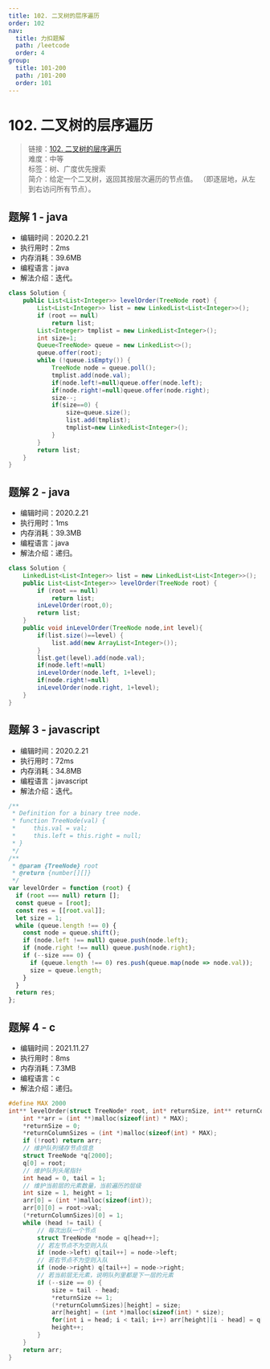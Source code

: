 ```yaml
---
title: 102. 二叉树的层序遍历
order: 102
nav:
  title: 力扣题解
  path: /leetcode
  order: 4
group:
  title: 101-200
  path: /101-200
  order: 101
---
```


# 102. 二叉树的层序遍历

> 链接：[102. 二叉树的层序遍历](https://leetcode-cn.com/problems/binary-tree-level-order-traversal/)  
> 难度：中等  
> 标签：树、广度优先搜索  
> 简介：给定一个二叉树，返回其按层次遍历的节点值。 （即逐层地，从左到右访问所有节点）。

## 题解 1 - java

- 编辑时间：2020.2.21
- 执行用时：2ms
- 内存消耗：39.6MB
- 编程语言：java
- 解法介绍：迭代。

```java
class Solution {
   	public List<List<Integer>> levelOrder(TreeNode root) {
		List<List<Integer>> list = new LinkedList<List<Integer>>();
		if (root == null)
			return list;
		List<Integer> tmplist = new LinkedList<Integer>();
		int size=1;
		Queue<TreeNode> queue = new LinkedList<>();
		queue.offer(root);
		while (!queue.isEmpty()) {
			TreeNode node = queue.poll();
			tmplist.add(node.val);
			if(node.left!=null)queue.offer(node.left);
			if(node.right!=null)queue.offer(node.right);
			size--;
			if(size==0) {
				size=queue.size();
				list.add(tmplist);
				tmplist=new LinkedList<Integer>();
			}
		}
		return list;
	}
}
```

## 题解 2 - java

- 编辑时间：2020.2.21
- 执行用时：1ms
- 内存消耗：39.3MB
- 编程语言：java
- 解法介绍：递归。

```java
class Solution {
   	LinkedList<List<Integer>> list = new LinkedList<List<Integer>>();
	public List<List<Integer>> levelOrder(TreeNode root) {
		if (root == null)
			return list;
		inLevelOrder(root,0);
		return list;
	}
	public void inLevelOrder(TreeNode node,int level){
		if(list.size()==level) {
			list.add(new ArrayList<Integer>());
		}
		list.get(level).add(node.val);
		if(node.left!=null)
		inLevelOrder(node.left, 1+level);
		if(node.right!=null)
		inLevelOrder(node.right, 1+level);
	}
}
```

## 题解 3 - javascript

- 编辑时间：2020.2.21
- 执行用时：72ms
- 内存消耗：34.8MB
- 编程语言：javascript
- 解法介绍：迭代。

```javascript
/**
 * Definition for a binary tree node.
 * function TreeNode(val) {
 *     this.val = val;
 *     this.left = this.right = null;
 * }
 */
/**
 * @param {TreeNode} root
 * @return {number[][]}
 */
var levelOrder = function (root) {
  if (root === null) return [];
  const queue = [root];
  const res = [[root.val]];
  let size = 1;
  while (queue.length !== 0) {
    const node = queue.shift();
    if (node.left !== null) queue.push(node.left);
    if (node.right !== null) queue.push(node.right);
    if (--size === 0) {
      if (queue.length !== 0) res.push(queue.map(node => node.val));
      size = queue.length;
    }
  }
  return res;
};
```

## 题解 4 - c

- 编辑时间：2021.11.27
- 执行用时：8ms
- 内存消耗：7.3MB
- 编程语言：c
- 解法介绍：递归。

```c
#define MAX 2000
int** levelOrder(struct TreeNode* root, int* returnSize, int** returnColumnSizes){
    int **arr = (int **)malloc(sizeof(int) * MAX);
    *returnSize = 0;
    *returnColumnSizes = (int *)malloc(sizeof(int) * MAX);
    if (!root) return arr;
    // 维护队列储存节点信息
    struct TreeNode *q[2000];
    q[0] = root;
    // 维护队列头尾指针
    int head = 0, tail = 1;
    // 维护当前层的元素数量，当前遍历的层级
    int size = 1, height = 1;
    arr[0] = (int *)malloc(sizeof(int));
    arr[0][0] = root->val;
    (*returnColumnSizes)[0] = 1;
    while (head != tail) {
        // 每次出队一个节点
        struct TreeNode *node = q[head++];
        // 若左节点不为空则入队
        if (node->left) q[tail++] = node->left;
        // 若右节点不为空则入队
        if (node->right) q[tail++] = node->right;
        // 若当前层无元素，说明队列里都是下一层的元素
        if (--size == 0) {
            size = tail - head;
            *returnSize += 1;
            (*returnColumnSizes)[height] = size;
            arr[height] = (int *)malloc(sizeof(int) * size);
            for(int i = head; i < tail; i++) arr[height][i - head] = q[i]->val;
            height++;
        }
    }
    return arr;
}
```
